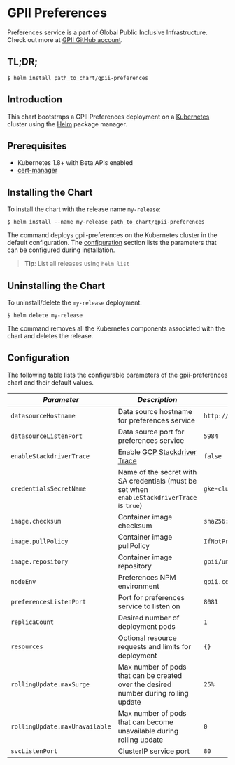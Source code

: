 # GPII Preferences

Preferences service is a part of Global Public Inclusive Infrastructure.
Check out more at [GPII GitHub account](https://github.com/gpii).

## TL;DR;

```console
$ helm install path_to_chart/gpii-preferences
```

## Introduction

This chart bootstraps a GPII Preferences deployment on a [Kubernetes](http://kubernetes.io) cluster using the [Helm](https://helm.sh) package manager.

## Prerequisites
  - Kubernetes 1.8+ with Beta APIs enabled
  - [cert-manager](https://github.com/kubernetes/charts/tree/master/stable/cert-manager)

## Installing the Chart

To install the chart with the release name `my-release`:

```console
$ helm install --name my-release path_to_chart/gpii-preferences
```

The command deploys gpii-preferences on the Kubernetes cluster in the default configuration. The [configuration](#configuration) section lists the parameters that can be configured during installation.

> **Tip**: List all releases using `helm list`

## Uninstalling the Chart

To uninstall/delete the `my-release` deployment:

```console
$ helm delete my-release
```

The command removes all the Kubernetes components associated with the chart and deletes the release.

## Configuration

The following table lists the configurable parameters of the gpii-preferences chart and their default values.

| *Parameter*                    | *Description*                                                                                | *Default*                                                                 |
|--------------------------------|----------------------------------------------------------------------------------------------|---------------------------------------------------------------------------|
| `datasourceHostname`           | Data source hostname for preferences service                                                 | `http://admin:password@couchdb-svc-couchdb.gpii.svc.cluster.local`        |
| `datasourceListenPort`         | Data source port for preferences service                                                     |  `5984`                                                                   |
| `enableStackdriverTrace`       | Enable [GCP Stackdriver Trace](https://cloud.google.com/trace/)                              | `false`                                                                   |
| `credentialsSecretName`        | Name of the secret with SA credentials (must be set when `enableStackdriverTrace` is `true`) | `gke-cluster-pod-default-credentials`                                     |
| `image.checksum`               | Container image checksum                                                                     | `sha256:f279c6ab7fa1c19e5f358a6a3d87a970eaf8d615c8b6181851fa086b6229b3a1` |
| `image.pullPolicy`             | Container image pullPolicy                                                                   | `IfNotPresent`                                                            |
| `image.repository`             | Container image repository                                                                   | `gpii/universal`                                                          |
| `nodeEnv`                      | Preferences NPM environment                                                                  | `gpii.config.preferencesServer.standalone.production`                     |
| `preferencesListenPort`        | Port for preferences service to listen on                                                    | `8081`                                                                    |
| `replicaCount`                 | Desired number of deployment pods                                                            | `1`                                                                       |
| `resources`                    | Optional resource requests and limits for deployment                                         | `{}`                                                                      |
| `rollingUpdate.maxSurge`       | Max number of pods that can be created over the desired number during rolling update         | `25%`                                                                     |
| `rollingUpdate.maxUnavailable` | Max number of pods that can become unavailable during rolling update                         | `0`                                                                       |
| `svcListenPort`                | ClusterIP service port                                                                       | `80`                                                                      |
